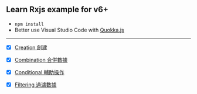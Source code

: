 ## Learn Rxjs example for v6+

- `npm install`
- Better use Visual Studio Code with [Quokka.js](https://quokkajs.com/docs/)


---

- [x] [Creation 創建](creation.js)

- [x] [Combination 合併數據](combination.js)

- [x] [Conditional 輔助操作](conditional.js)

- [x] [Filtering 過濾數據](filtering.js)
